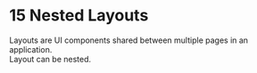 # 15 Nested Layouts   

Layouts are UI components shared between multiple pages in an application.   
Layout can be nested.  

 
